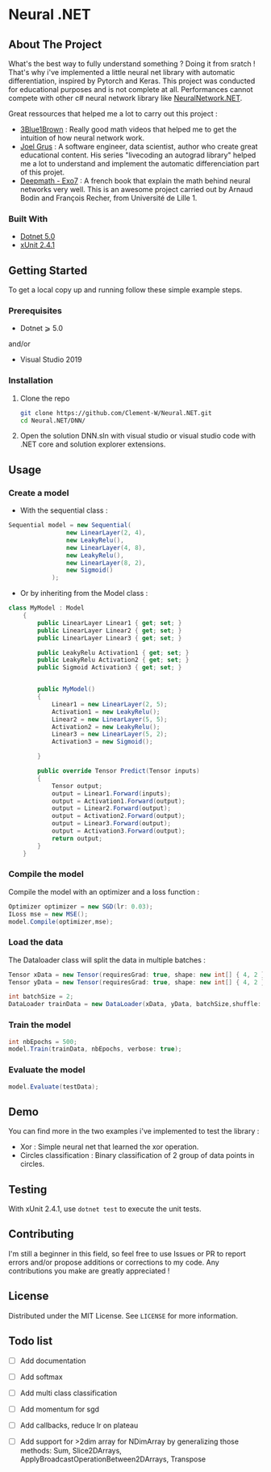 <br />

<h1 align="left">Neural .NET</h1>



## About The Project

What's the best way to fully understand something ? Doing it from sratch ! 
That's why i've implemented a little neural net library with automatic differentiation, inspired by Pytorch and Keras. This project was conducted for educational purposes and is not complete at all. Performances cannot compete with other c# neural network library like [NeuralNetwork.NET](https://github.com/Sergio0694/NeuralNetwork.NET). 

Great ressources that helped me a lot to carry out this project : 
* [3Blue1Brown](https://youtube.com/playlist?list=PLZHQObOWTQDNU6R1_67000Dx_ZCJB-3pi) : Really good math videos that helped me to get the intuition of how neural network work.
* [Joel Grus](https://youtube.com/playlist?list=PLeDtc0GP5ICldMkRg-DkhpFX1rRBNHTCs) : A software engineer, data scientist, author who create great educational content. His series "livecoding an autograd library" helped me a lot to understand and implement the automatic differenciation part of this projet.
* [Deepmath - Exo7](https://exo7math.github.io/deepmath-exo7/) : A french book that explain the math behind neural networks very well. This is an awesome project carried out by Arnaud Bodin and François Recher, from Université de Lille 1.


### Built With

* [Dotnet 5.0](https://dotnet.microsoft.com/)
* [xUnit 2.4.1](https://xunit.net/)

## Getting Started

To get a local copy up and running follow these simple example steps.

### Prerequisites

* Dotnet  ⩾ 5.0


and/or


* Visual Studio 2019

### Installation


1. Clone the repo
   ```sh
   git clone https://github.com/Clement-W/Neural.NET.git
   cd Neural.NET/DNN/
   ```
2. Open the solution DNN.sln with visual studio or visual studio code with .NET core and solution explorer extensions.

## Usage

### Create a model 

* With the sequential class :
```cs
Sequential model = new Sequential(
                new LinearLayer(2, 4),
                new LeakyRelu(),
                new LinearLayer(4, 8),
                new LeakyRelu(),
                new LinearLayer(8, 2),
                new Sigmoid()
            );
```

* Or by inheriting from the Model class :

```cs
class MyModel : Model
    {
        public LinearLayer Linear1 { get; set; }
        public LinearLayer Linear2 { get; set; }
        public LinearLayer Linear3 { get; set; }

        public LeakyRelu Activation1 { get; set; }
        public LeakyRelu Activation2 { get; set; }
        public Sigmoid Activation3 { get; set; }


        public MyModel()
        {
            Linear1 = new LinearLayer(2, 5);
            Activation1 = new LeakyRelu();
            Linear2 = new LinearLayer(5, 5);
            Activation2 = new LeakyRelu();
            Linear3 = new LinearLayer(5, 2);
            Activation3 = new Sigmoid();

        }

        public override Tensor Predict(Tensor inputs)
        {
            Tensor output;
            output = Linear1.Forward(inputs);
            output = Activation1.Forward(output);
            output = Linear2.Forward(output);
            output = Activation2.Forward(output);
            output = Linear3.Forward(output);
            output = Activation3.Forward(output);
            return output;
        }
    }
```
### Compile the model 

Compile the model with an optimizer and a loss function :
```cs
Optimizer optimizer = new SGD(lr: 0.03);
ILoss mse = new MSE();
model.Compile(optimizer,mse);
```

### Load the data 

The Dataloader class will split the data in multiple batches :
```cs
Tensor xData = new Tensor(requiresGrad: true, shape: new int[] { 4, 2 }, 0, 0, 1, 0, 0, 1, 1, 1);
Tensor yData = new Tensor(requiresGrad: true, shape: new int[] { 4, 2 }, 1, 0, 0, 1, 0, 1, 1, 0);

int batchSize = 2;
DataLoader trainData = new DataLoader(xData, yData, batchSize,shuffle: true);
```

### Train the model

```cs
int nbEpochs = 500;
model.Train(trainData, nbEpochs, verbose: true);
```

### Evaluate the model

```cs
model.Evaluate(testData);
```

## Demo

You can find more in the two examples i've implemented to test the library : 
* Xor : Simple neural net that learned the xor operation.
* Circles classification : Binary classification of 2 group of data points in circles.

## Testing

With xUnit 2.4.1, use ```dotnet test``` to execute the unit tests.


## Contributing

I'm still a beginner in this field, so feel free to use Issues or PR to report errors and/or propose additions or corrections to my code. Any contributions you make are greatly appreciated !

## License

Distributed under the MIT License. See `LICENSE` for more information.


## Todo list

- [ ] Add documentation
- [ ] Add softmax
- [ ] Add multi class classification
- [ ] Add momentum for sgd
- [ ] Add callbacks, reduce lr on plateau
- [ ] Add support for >2dim array for NDimArray by generalizing those methods: Sum, Slice2DArrays, ApplyBroadcastOperationBetween2DArrays, Transpose

